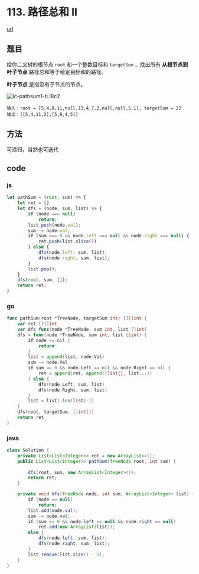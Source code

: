 # 113. 路径总和 II

[url](https://leetcode-cn.com/problems/path-sum-ii/)


## 题目

给你二叉树的根节点 `root` 和一个整数目标和 `targetSum` ，找出所有 **从根节点到叶子节点** 路径总和等于给定目标和的路径。

**叶子节点** 是指没有子节点的节点。

![lc-pathsum1-tLI8c2](https://assets.leetcode.com/uploads/2021/01/18/pathsumii1.jpg)

```
输入：root = [5,4,8,11,null,13,4,7,2,null,null,5,1], targetSum = 22
输出：[[5,4,11,2],[5,8,4,5]]
```

## 方法

可递归，当然也可迭代

## code

### js

```js
let pathSum = (root, sum) => {
    let ret = []
    let dfs = (node, sum, list) => {
        if (node === null)
            return;
        list.push(node.val);
        sum -= node.val;
        if (sum === 0 && node.left === null && node.right === null) {
            ret.push(list.slice())
        } else {
            dfs(node.left, sum, list);
            dfs(node.right, sum, list);
        }
        list.pop();
    }
    dfs(root, sum, []);
    return ret;
}
```

### go

```go
func pathSum(root *TreeNode, targetSum int) [][]int {
	var ret [][]int
	var dfs func(node *TreeNode, sum int, list []int)
	dfs = func(node *TreeNode, sum int, list []int) {
		if node == nil {
			return
		}
		list = append(list, node.Val)
		sum -= node.Val
		if sum == 0 && node.Left == nil && node.Right == nil {
			ret = append(ret, append([]int{}, list...))
		} else {
			dfs(node.Left, sum, list)
			dfs(node.Right, sum, list)
		}
		list = list[:len(list)-1]
	}
	dfs(root, targetSum, []int{})
	return ret
}
```

### java

```java
class Solution {
    private List<List<Integer>> ret = new ArrayList<>();
    public List<List<Integer>> pathSum(TreeNode root, int sum) {
        
        dfs(root, sum, new ArrayList<Integer>());
        return ret;
    }

    private void dfs(TreeNode node, int sum, ArrayList<Integer> list) {
        if (node == null)
            return;
        list.add(node.val);
        sum -= node.val;
        if (sum == 0 && node.left == null && node.right == null)
            ret.add(new ArrayList(list));
        else {
            dfs(node.left, sum, list);
            dfs(node.right, sum, list);
        }
        list.remove(list.size() - 1);
    }
}
```

